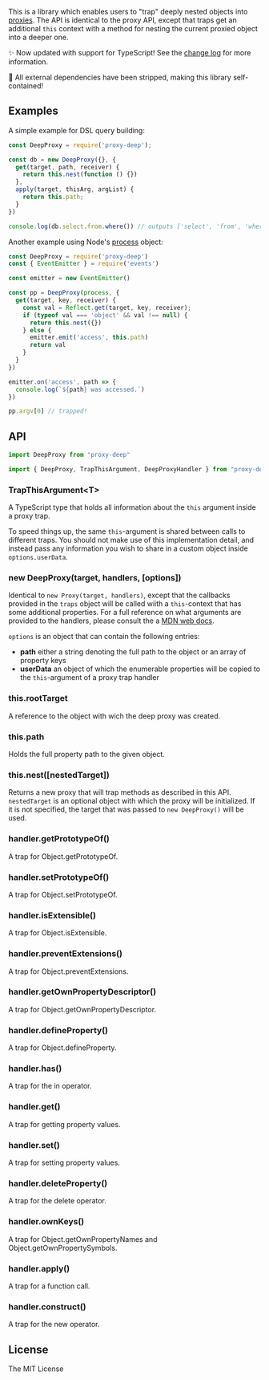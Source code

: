 
This is a library which enables users to "trap" deeply nested objects into
[proxies][1]. The API is identical to the proxy API, except that traps get
an additional `this` context with a method for nesting the current proxied
object into a deeper one.

✨ Now updated with support for TypeScript! See the [change log][2] for more information.

🚀 All external dependencies have been stripped, making this library self-contained!

## Examples

A simple example for DSL query building: 

```js
const DeepProxy = require('proxy-deep');

const db = new DeepProxy({}, {
  get(target, path, receiver) {
    return this.nest(function () {})
  },
  apply(target, thisArg, argList) {
    return this.path;
  }
})

console.log(db.select.from.where()) // outputs ['select', 'from', 'where']
```

Another example using Node's [process](https://nodejs.org/api/process.html) object:

```js
const DeepProxy = require('proxy-deep')
const { EventEmitter } = require('events')

const emitter = new EventEmitter()

const pp = DeepProxy(process, {
  get(target, key, receiver) {
    const val = Reflect.get(target, key, receiver);
    if (typeof val === 'object' && val !== null) {
      return this.nest({})
    } else {
      emitter.emit('access', this.path)
      return val
    }
  }
})

emitter.on('access', path => {
  console.log(`${path} was accessed.`)
})

pp.argv[0] // trapped!
```

## API

```js
import DeepProxy from "proxy-deep"
```

```js
import { DeepProxy, TrapThisArgument, DeepProxyHandler } from "proxy-deep"
```

### TrapThisArgument&lt;T&gt;

A TypeScript type that holds all information about the `this` argument inside a
proxy trap.

To speed things up, the same `this`-argument is shared between calls to
different traps. You should not make use of this implementation detail, and
instead pass any information you wish to share in a custom object inside
`options.userData`.

### new DeepProxy(target, handlers, [options])

Identical to `new Proxy(target, handlers)`, except that the callbacks provided
in the `traps` object will be called wiith a `this`-context that has some
additional properties. For a full reference on what arguments are provided to
the handlers, please consult the a
[MDN web docs][3].

`options` is an object that can contain the following entries:

 - **path** either a string denoting the full path to the object or an array of property keys
 - **userData** an object of which the enumerable properties will be copied to
   the `this`-argument of a proxy trap handler

### this.rootTarget

A reference to the object with wich the deep proxy was created.

### this.path

Holds the full property path to the given object.

### this.nest([nestedTarget])

Returns a new proxy that will trap methods as described in this API.
`nestedTarget` is an optional object with which the proxy will be initialized.
If it is not specified, the target that was passed to `new DeepProxy()` will be
used.

### handler.getPrototypeOf()

A trap for Object.getPrototypeOf.

### handler.setPrototypeOf()

A trap for Object.setPrototypeOf.

### handler.isExtensible()

A trap for Object.isExtensible.

### handler.preventExtensions()

A trap for Object.preventExtensions.

### handler.getOwnPropertyDescriptor()

A trap for Object.getOwnPropertyDescriptor.

### handler.defineProperty()

A trap for Object.defineProperty.

### handler.has()

A trap for the in operator.

### handler.get()

A trap for getting property values.

### handler.set()

A trap for setting property values.

### handler.deleteProperty()

A trap for the delete operator.

### handler.ownKeys()

A trap for Object.getOwnPropertyNames and Object.getOwnPropertySymbols.

### handler.apply()

A trap for a function call.

### handler.construct()

A trap for the new operator.

## License

The MIT License

[1]: https://developer.mozilla.org/en/docs/Web/JavaScript/Reference/Global_Objects/Proxy
[2]: https://github.com/samvv/js-proxy-deep/blob/master/package/CHANGELOG.md
[3]: https://developer.mozilla.org/en-US/docs/Web/JavaScript/Reference/Global_Objects/Proxy/handler


